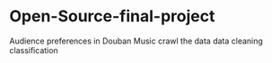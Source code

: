 # Open-Source-final-project

Audience preferences in Douban Music
crawl the data
data cleaning
classification
